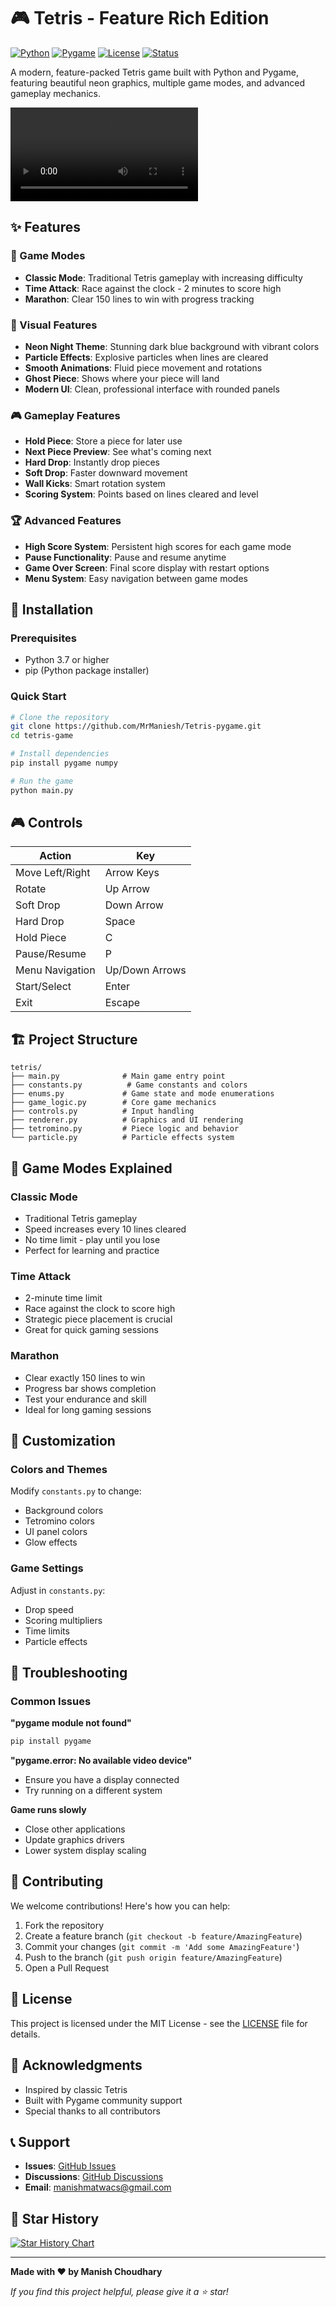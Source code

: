 # 🎮 Tetris - Feature Rich Edition

[![Python](https://img.shields.io/badge/Python-3.7+-blue.svg)](https://www.python.org/downloads/)
[![Pygame](https://img.shields.io/badge/Pygame-2.5.2-green.svg)](https://www.pygame.org/)
[![License](https://img.shields.io/badge/License-MIT-yellow.svg)](LICENSE)
[![Status](https://img.shields.io/badge/Status-Complete-brightgreen.svg)]()

A modern, feature-packed Tetris game built with Python and Pygame, featuring beautiful neon graphics, multiple game modes, and advanced gameplay mechanics.

![Tetris Game Demo](tetris-1.mp4)

## ✨ Features

### 🎯 Game Modes
- **Classic Mode**: Traditional Tetris gameplay with increasing difficulty
- **Time Attack**: Race against the clock - 2 minutes to score high
- **Marathon**: Clear 150 lines to win with progress tracking

### 🎨 Visual Features
- **Neon Night Theme**: Stunning dark blue background with vibrant colors
- **Particle Effects**: Explosive particles when lines are cleared
- **Smooth Animations**: Fluid piece movement and rotations
- **Ghost Piece**: Shows where your piece will land
- **Modern UI**: Clean, professional interface with rounded panels

### 🎮 Gameplay Features
- **Hold Piece**: Store a piece for later use
- **Next Piece Preview**: See what's coming next
- **Hard Drop**: Instantly drop pieces
- **Soft Drop**: Faster downward movement
- **Wall Kicks**: Smart rotation system
- **Scoring System**: Points based on lines cleared and level

### 🏆 Advanced Features
- **High Score System**: Persistent high scores for each game mode
- **Pause Functionality**: Pause and resume anytime
- **Game Over Screen**: Final score display with restart options
- **Menu System**: Easy navigation between game modes

## 🚀 Installation

### Prerequisites
- Python 3.7 or higher
- pip (Python package installer)

### Quick Start
```bash
# Clone the repository
git clone https://github.com/MrManiesh/Tetris-pygame.git
cd tetris-game

# Install dependencies
pip install pygame numpy

# Run the game
python main.py
```

## 🎮 Controls

| Action | Key |
|--------|-----|
| Move Left/Right | Arrow Keys |
| Rotate | Up Arrow |
| Soft Drop | Down Arrow |
| Hard Drop | Space |
| Hold Piece | C |
| Pause/Resume | P |
| Menu Navigation | Up/Down Arrows |
| Start/Select | Enter |
| Exit | Escape |

## 🏗️ Project Structure

```
tetris/
├── main.py              # Main game entry point
├── constants.py          # Game constants and colors
├── enums.py             # Game state and mode enumerations
├── game_logic.py        # Core game mechanics
├── controls.py          # Input handling
├── renderer.py          # Graphics and UI rendering
├── tetromino.py         # Piece logic and behavior
└── particle.py          # Particle effects system
```

## 🎯 Game Modes Explained

### Classic Mode
- Traditional Tetris gameplay
- Speed increases every 10 lines cleared
- No time limit - play until you lose
- Perfect for learning and practice

### Time Attack
- 2-minute time limit
- Race against the clock to score high
- Strategic piece placement is crucial
- Great for quick gaming sessions

### Marathon
- Clear exactly 150 lines to win
- Progress bar shows completion
- Test your endurance and skill
- Ideal for long gaming sessions

## 🎨 Customization

### Colors and Themes
Modify `constants.py` to change:
- Background colors
- Tetromino colors
- UI panel colors
- Glow effects

### Game Settings
Adjust in `constants.py`:
- Drop speed
- Scoring multipliers
- Time limits
- Particle effects

## 🐛 Troubleshooting

### Common Issues

**"pygame module not found"**
```bash
pip install pygame
```

**"pygame.error: No available video device"**
- Ensure you have a display connected
- Try running on a different system

**Game runs slowly**
- Close other applications
- Update graphics drivers
- Lower system display scaling

## 🤝 Contributing

We welcome contributions! Here's how you can help:

1. Fork the repository
2. Create a feature branch (`git checkout -b feature/AmazingFeature`)
3. Commit your changes (`git commit -m 'Add some AmazingFeature'`)
4. Push to the branch (`git push origin feature/AmazingFeature`)
5. Open a Pull Request

## 📝 License

This project is licensed under the MIT License - see the [LICENSE](LICENSE) file for details.

## 🙏 Acknowledgments

- Inspired by classic Tetris
- Built with Pygame community support
- Special thanks to all contributors

## 📞 Support

- **Issues**: [GitHub Issues](https://github.com/MrManiesh/Tetris-pygame/issues)
- **Discussions**: [GitHub Discussions](https://github.com/MrManiesh/Tetris-pygame/discussions)
- **Email**: manishmatwacs@gmail.com

## 🌟 Star History

[![Star History Chart](https://api.star-history.com/svg?repos=yourusername/tetris-game&type=Date)](https://star-history.com/#MrManiesh/Tetris-pygame&Date)

---

**Made with ❤️ by Manish Choudhary**

*If you find this project helpful, please give it a ⭐ star!*
